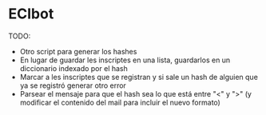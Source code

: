 # ECIbot

TODO:
- Otro script para generar los hashes
- En lugar de guardar les inscriptes en una lista, guardarlos en un diccionario indexado por el hash
- Marcar a les inscriptes que se registran y si sale un hash de alguien que ya se registró generar otro error
- Parsear el mensaje para que el hash sea lo que está entre "<" y ">" (y modificar el contenido del mail para incluir el nuevo formato)
